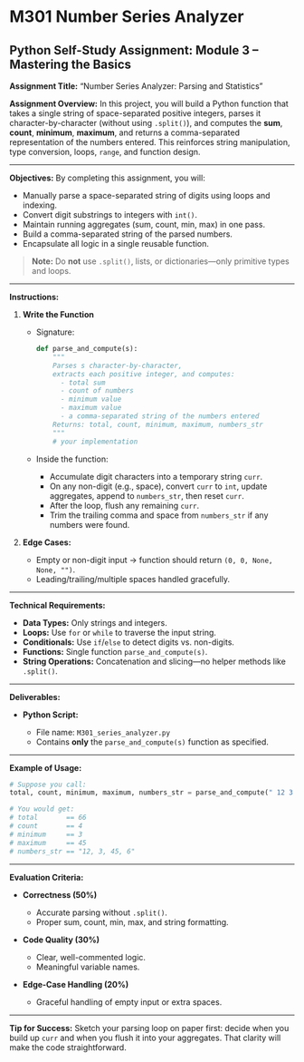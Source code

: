 # M301 Number Series Analyzer

## Python Self-Study Assignment: Module 3 – Mastering the Basics

**Assignment Title:**
“Number Series Analyzer: Parsing and Statistics”

**Assignment Overview:**
In this project, you will build a Python function that takes a single string of space-separated positive integers, parses it character-by-character (without using `.split()`), and computes the **sum**, **count**, **minimum**, **maximum**, and returns a comma-separated representation of the numbers entered. This reinforces string manipulation, type conversion, loops, `range`, and function design.

---

**Objectives:**
By completing this assignment, you will:

* Manually parse a space-separated string of digits using loops and indexing.
* Convert digit substrings to integers with `int()`.
* Maintain running aggregates (sum, count, min, max) in one pass.
* Build a comma-separated string of the parsed numbers.
* Encapsulate all logic in a single reusable function.

> **Note:** Do **not** use `.split()`, lists, or dictionaries—only primitive types and loops.

---

**Instructions:**

1. **Write the Function**

   * Signature:

     ```python
     def parse_and_compute(s):
         """
         Parses s character-by-character,
         extracts each positive integer, and computes:
           - total sum
           - count of numbers
           - minimum value
           - maximum value
           - a comma-separated string of the numbers entered
         Returns: total, count, minimum, maximum, numbers_str
         """
         # your implementation
     ```
   * Inside the function:

     * Accumulate digit characters into a temporary string `curr`.
     * On any non-digit (e.g., space), convert `curr` to `int`, update aggregates, append to `numbers_str`, then reset `curr`.
     * After the loop, flush any remaining `curr`.
     * Trim the trailing comma and space from `numbers_str` if any numbers were found.

2. **Edge Cases:**

   * Empty or non-digit input → function should return `(0, 0, None, None, "")`.
   * Leading/trailing/multiple spaces handled gracefully.

---

**Technical Requirements:**

* **Data Types:** Only strings and integers.
* **Loops:** Use `for` or `while` to traverse the input string.
* **Conditionals:** Use `if`/`else` to detect digits vs. non-digits.
* **Functions:** Single function `parse_and_compute(s)`.
* **String Operations:** Concatenation and slicing—no helper methods like `.split()`.

---

**Deliverables:**

* **Python Script:**

  * File name: `M301_series_analyzer.py`
  * Contains **only** the `parse_and_compute(s)` function as specified.

---

**Example of Usage:**

```python
# Suppose you call:
total, count, minimum, maximum, numbers_str = parse_and_compute(" 12 3 45  6 ")

# You would get:
# total       == 66
# count       == 4
# minimum     == 3
# maximum     == 45
# numbers_str == "12, 3, 45, 6"
```

---

**Evaluation Criteria:**

* **Correctness (50%)**

  * Accurate parsing without `.split()`.
  * Proper sum, count, min, max, and string formatting.
* **Code Quality (30%)**

  * Clear, well-commented logic.
  * Meaningful variable names.
* **Edge-Case Handling (20%)**

  * Graceful handling of empty input or extra spaces.

---

**Tip for Success:**
Sketch your parsing loop on paper first: decide when you build up `curr` and when you flush it into your aggregates. That clarity will make the code straightforward.
